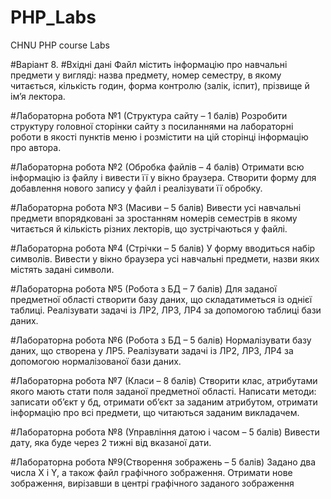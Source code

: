 # PHP_Labs
CHNU PHP course Labs

#Варіант 8.
#Вхідні дані
Файл містить інформацію про навчальні предмети у вигляді: назва предмету,  номер семестру, в якому читається, кількість годин, форма контролю (залік, іспит), прізвище й ім’я лектора.

#Лабораторна робота №1 (Структура сайту – 1 балів)
Розробити структуру головної сторінки сайту з посиланнями на лабораторні роботи в якості пунктів меню і розмістити на цій сторінці інформацію про автора.

#Лабораторна робота №2 (Обробка файлів – 4 балів)
Отримати всю інформацію із файлу і вивести її у вікно браузера. Створити форму для добавлення нового запису у файл і реалізувати її обробку.

#Лабораторна робота №3 (Масиви – 5 балів)
Вивести усі навчальні предмети впорядковані за зростанням номерів семестрів в якому читається й кількість різних лекторів, що зустрічаються у файлі.

#Лабораторна робота №4 (Стрічки – 5 балів)
У форму вводиться набір символів. Вивести у вікно браузера усі навчальні предмети, назви яких містять задані символи.

#Лабораторна робота №5 (Робота з БД – 7 балів)
Для заданої предметної області створити базу даних, що складатиметься із однієї таблиці. Реалізувати задачі із ЛР2, ЛР3, ЛР4 за допомогою таблиці бази даних.

#Лабораторна робота №6 (Робота з БД – 5 балів)
Нормалізувати базу даних, що створена у ЛР5. Реалізувати задачі із ЛР2, ЛР3, ЛР4 за допомогою нормалізованої бази даних.

#Лабораторна робота №7 (Класи – 8 балів)
Створити клас, атрибутами якого мають стати поля заданої предметної області. Написати методи: записати об’єкт у бд, отримати об’єкт за заданим атрибутом, отримати інформацію про всі предмети, що читаються заданим викладачем.

#Лабораторна робота №8 (Управління датою і часом – 5 балів)
Вивести дату, яка буде через 2 тижні від вказаної дати.

#Лабораторна робота №9(Створення зображень – 5 балів)
Задано два числа X і Y, а також файл графічного зображення. Отримати нове зображення, вирізавши в центрі графічного заданого зображення 
